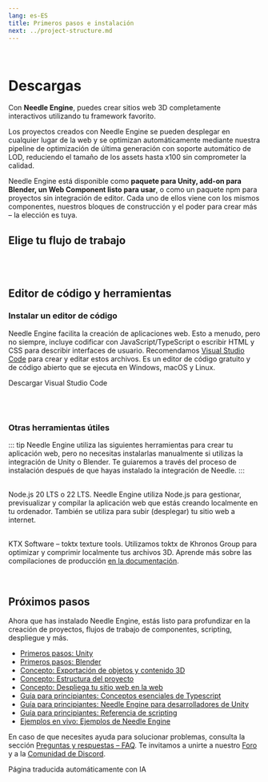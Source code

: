 ```yaml
---
lang: es-ES
title: Primeros pasos e instalación
next: ../project-structure.md
---
```


<br/>

<discountbanner />


# Descargas

Con **Needle Engine**, puedes crear sitios web 3D completamente interactivos utilizando tu framework favorito.

Los proyectos creados con Needle Engine se pueden desplegar en cualquier lugar de la web y se optimizan automáticamente mediante nuestra pipeline de optimización de última generación con soporte automático de LOD, reduciendo el tamaño de los assets hasta x100 sin comprometer la calidad.

Needle Engine está disponible como **paquete para Unity, add-on para Blender, un Web Component listo para usar**, o como un paquete npm para proyectos sin integración de editor.
Cada uno de ellos viene con los mismos componentes, nuestros bloques de construcción y el poder para crear más – la elección es tuya.

## Elige tu flujo de trabajo

<tool-tiles></tool-tiles>

<!-- | Tool |  |  |
| -- | -- | -- |
| Node.js **(required)** | 16.x or 18.x <br>[Windows](https://nodejs.org/dist/v18.16.0/node-v18.16.0-x64.msi) <br/> [MacOS](https://nodejs.org/dist/v18.16.0/node-v18.16.0.pkg)   | For running a local development server
| VS Code *(recommended)* | any version<br/>[Windows](https://code.visualstudio.com/sha/download?build=stable&os=win32-x64-user) <br/> [MacOS](https://code.visualstudio.com/sha/download?build=stable&os=darwin-universal) | For code editing (optional)  |
| **Supported Editors** | |
| Unity | 2020.3.16+ <br/>2021.3.9+ <br/>2022.3.0+<br/>[Get Unity Hub](https://unity.com/download) | For setting up your scenes, components, animations... |
| Blender | 3.3<br/>3.4<br/>3.5<br/>3.6<br/>[Get Blender](https://www.blender.org/download/) | For setting up your scenes, components, animations... |
   -->


<!-- ### For optimized builds

| Tool | | |
| -- | -- | |
| | | |
| **toktx** | 4.1<br/>[Windows](https://fwd.needle.tools/needle-engine/toktx/win) <br/> [MacOS](https://fwd.needle.tools/needle-engine/toktx/osx) <br/> [Mac OS Apple Silicon](https://fwd.needle.tools/needle-engine/toktx/osx-silicon) <br/> [Other Releases](https://github.com/KhronosGroup/KTX-Software/releases/tag/v4.1.0-rc3)  | For texture compression (recommended) <br/>You can read more about that [here](./deployment.md#production-builds) in our docs -->



<br/>
<br/>



<!--
<img src="/imgs/unity-logo.webp" style="max-height:70px;" />


## Needle Engine for Unity

*Supported Unity versions: 2021.3 LTS, 2022.3 LTS*

<needle-button event_goal="download_unity" event_position="getting_started" large href="https://engine.needle.tools/downloads/unity?utm_source=needle_docs&utm_content=getting_started"><strong>Download Needle Engine for Unity</strong></needle-button>

- Drop the downloaded .unitypackage file into a Unity project and confirm that you want to import it.
- Wait a moment for the installation and import to finish. A window may open stating that "A new scoped registry is now available in the Package Manager.". This is our Needle Package registry. You can safely close that window.
- **Explore Samples** – Select the menu option _Needle Engine > Explore Samples_ to view, open and modify all available [sample scenes](https://engine.needle.tools/samples).


**See [Needle Engine for Unity](../unity/index.md)** for a full list of features and instructions on getting started.


---


<img src="/blender/logo.png" style="max-height:70px;" />

## Needle Engine for Blender
*Supported Blender versions: 4.1+*

<needle-button event_goal="download_blender" event_position="getting_started" large href="https://engine.needle.tools/downloads/blender?utm_source=needle_docs&utm_content=getting_started"><strong>Download Needle Engine for Blender</strong></needle-button>

<br/>

- The Blender add-on is downloaded as a zip file.
- In Blender, go to `File > Settings > Add-ons` and click the `Install` button.
- Then select the downloaded zip to install it.

**See [Needle Engine for Blender](../blender/index.md)** for a full list of features and instructions on getting started.

<br/>
<br/>
<br/>



<br/>
<br/>
<br/>

-->

## Editor de código y herramientas

### Instalar un editor de código

Needle Engine facilita la creación de aplicaciones web. Esto a menudo, pero no siempre, incluye codificar con JavaScript/TypeScript o escribir HTML y CSS para describir interfaces de usuario. Recomendamos [Visual Studio Code](https://code.visualstudio.com) para crear y editar estos archivos. Es un editor de código gratuito y de código abierto que se ejecuta en Windows, macOS y Linux.

<ClientOnly>
<!-- <br/><os-link generic_url="https://engine.needle.tools/downloads/unity">Needle Engine for Unity</os-link> — <os-link generic_url="https://engine.needle.tools/downloads/unity">Needle Engine for Blender</os-link> -->

<os-link windows_url="https://code.visualstudio.com/sha/download?build=stable&os=win32-x64-user" osx_url="https://code.visualstudio.com/sha/download?build=stable&os=darwin-universal">Descargar Visual Studio Code</os-link>


<br/>
<br/>

### Otras herramientas útiles

::: tip
Needle Engine utiliza las siguientes herramientas para crear tu aplicación web, pero no necesitas instalarlas manualmente si utilizas la integración de Unity o Blender. Te guiaremos a través del proceso de instalación después de que hayas instalado la integración de Needle.
:::

<br/>
<os-link windows_url="https://nodejs.org/dist/v22.13.1/node-v22.13.1-x64.msi" osx_url="https://nodejs.org/dist/v22.13.1/node-v22.13.1.pkg">Node.js 20 LTS o 22 LTS.</os-link>
Needle Engine utiliza Node.js para gestionar, previsualizar y compilar la aplicación web que estás creando localmente en tu ordenador.
También se utiliza para subir (desplegar) tu sitio web a internet.

<br/><os-link windows_url="https://fwd.needle.tools/needle-engine/toktx/win" osx_url="https://fwd.needle.tools/needle-engine/toktx/osx" osx_silicon_url="https://fwd.needle.tools/needle-engine/toktx/osx-silicon">KTX Software – toktx texture tools.</os-link> Utilizamos toktx de Khronos Group para optimizar y comprimir localmente tus archivos 3D. Aprende más sobre las compilaciones de producción [en la documentación](../deployment.md#production-builds).

<br/>
</ClientOnly>

<!--
## Option 1: Quick Start — Starter Project ⚡
1. **Download or Clone this repository**
   It's set up with the right packages and settings to get you started right away.

   _Clone with HTTPS:_ ``https://github.com/needle-tools/needle-engine-support.git``
   _OR clone with SSH:_ ``git@github.com:needle-tools/needle-engine-support.git``
   _OR download directly:_ <a href="https://github.com/needle-tools/needle-engine-support/archive/refs/heads/main.zip" target="_blank">Download Repository</a>


2. **Open the starter project**
  Open `starter/Needle Engine Starter 2020_3` for a full sandbox project that's ready to run (including a couple of simple example scenes for lightmaps and custom shaders).
  This is a sandbox builder project! It already comes with multi-player capabilities, and works across mobile, desktop, VR and AR.

3. **Press Play**
  Make sure the scene CollaborativeSandbox is open, and press Play! This will automatically do some setup steps and start a local server.
  Once the setup is complete, a browser window will open, and your project is live.
  From now on, all changes you do in Unity will be immediately visible in your browser.

    > **Note**: Your browser might warn you about an untrusted SSL connection. Don't worry, the connection is still encrypted – please click "Advance" if your browser asks you to verify that you're sure you want to visit your server.

4. **Make it your own**
  Add assets and components, play around with lighting, add scripts and logic – this is your world now!
  You can also [publish it on the web for free](#deploy-your-project-to-glitch-) so that others can join you.
-->



## Próximos pasos

Ahora que has instalado Needle Engine, estás listo para profundizar en la creación de proyectos, flujos de trabajo de componentes, scripting, despliegue y más.

- [Primeros pasos: Unity](../unity/index.md)
- [Primeros pasos: Blender](../blender/index.md)
- [Concepto: Exportación de objetos y contenido 3D](../export.md)
- [Concepto: Estructura del proyecto](../project-structure.md)
- [Concepto: Despliega tu sitio web en la web](../deployment.md)
- [Guía para principiantes: Conceptos esenciales de Typescript](./typescript-essentials.md)
- [Guía para principiantes: Needle Engine para desarrolladores de Unity](./for-unity-developers.md)
- [Guía para principiantes: Referencia de scripting](../scripting.md)
- [Ejemplos en vivo: Ejemplos de Needle Engine](https://engine.needle.tools/samples)

En caso de que necesites ayuda para solucionar problemas, consulta la sección [Preguntas y respuestas – FAQ](../faq.md).
Te invitamos a unirte a nuestro [Foro](https://forum.needle.tools/?utm_source=needle_docs&utm_content=content) y a la [Comunidad de Discord](https://discord.needle.tools).

Página traducida automáticamente con IA